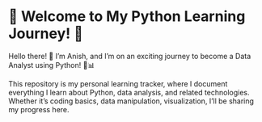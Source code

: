 # 📘 Welcome to My Python Learning Journey! 🚀

Hello there! 👋 I’m Anish, and I’m on an exciting journey to become a Data Analyst using Python! 🐍📊

This repository is my personal learning tracker, where I document everything I learn about Python, data analysis, and related technologies. Whether it’s coding basics, data manipulation, visualization, I’ll be sharing my progress here.
